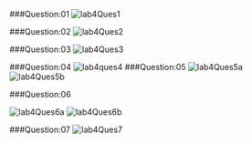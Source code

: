 ###Question:01
![lab4Ques1](https://github.com/adeena43/PfFall23/assets/142868138/166f0a92-ffbe-48fd-ae66-39e6753584c8)

###Question:02
![lab4Ques2](https://github.com/adeena43/PfFall23/assets/142868138/35429a22-de8c-4cb7-a34b-b2718223cbdc)

###Question:03
![lab4Ques3](https://github.com/adeena43/PfFall23/assets/142868138/cedef623-814a-4651-a56f-bbd7086e920d)

###Question:04
![lab4ques4](https://github.com/adeena43/PfFall23/assets/142868138/8e8a46dc-5994-45eb-974a-04471dc08a1b)
###Question:05
![lab4Ques5a](https://github.com/adeena43/PfFall23/assets/142868138/30c4e574-97d0-4f66-bbec-b88919991fd7)
![lab4Ques5b](https://github.com/adeena43/PfFall23/assets/142868138/2aa6c359-27db-4f61-8493-af80ad636a58)

###Question:06

![lab4Ques6a](https://github.com/adeena43/PfFall23/assets/142868138/0d549ebb-f78b-4053-8975-f9d8d24e8b62)
![lab4Ques6b](https://github.com/adeena43/PfFall23/assets/142868138/92018d41-97d0-4e63-96a3-4f5f52311580)

###Question:07
![lab4Ques7](https://github.com/adeena43/PfFall23/assets/142868138/9c6372ab-773a-4279-a8bb-e2818fba8dd2)
